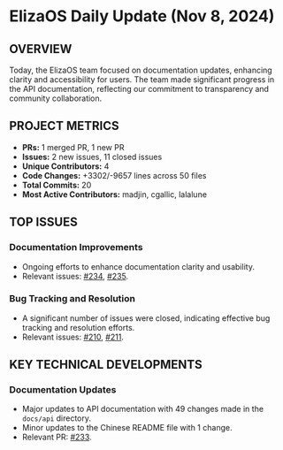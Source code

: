 # ElizaOS Daily Update (Nov 8, 2024)

## OVERVIEW 
Today, the ElizaOS team focused on documentation updates, enhancing clarity and accessibility for users. The team made significant progress in the API documentation, reflecting our commitment to transparency and community collaboration.

## PROJECT METRICS
- **PRs:** 1 merged PR, 1 new PR
- **Issues:** 2 new issues, 11 closed issues
- **Unique Contributors:** 4
- **Code Changes:** +3302/-9657 lines across 50 files
- **Total Commits:** 20
- **Most Active Contributors:** madjin, cgallic, lalalune

## TOP ISSUES
### Documentation Improvements
- Ongoing efforts to enhance documentation clarity and usability.
- Relevant issues: [#234](https://github.com/elizaos/eliza/issues/234), [#235](https://github.com/elizaos/eliza/issues/235).

### Bug Tracking and Resolution
- A significant number of issues were closed, indicating effective bug tracking and resolution efforts.
- Relevant issues: [#210](https://github.com/elizaos/eliza/issues/210), [#211](https://github.com/elizaos/eliza/issues/211).

## KEY TECHNICAL DEVELOPMENTS
### Documentation Updates
- Major updates to API documentation with 49 changes made in the `docs/api` directory.
- Minor updates to the Chinese README file with 1 change.
- Relevant PR: [#233](https://github.com/elizaos/eliza/pull/233).